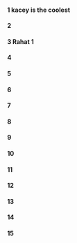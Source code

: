 #### 1 kacey is the coolest 

#### 2
#### 3 Rahat 1
#### 4
#### 5
#### 6
#### 7
#### 8
#### 9
#### 10
#### 11
#### 12
#### 13
#### 14
#### 15